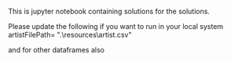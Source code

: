 This is jupyter notebook containing solutions for the solutions.

Please update the following if you want to run in your local system
artistFilePath= ".\\resources\\artist.csv"

and for other dataframes also
